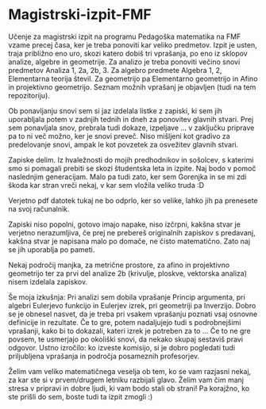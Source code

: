 # Magistrski-izpit-FMF

Učenje za magistrski izpit na programu Pedagoška matematika na FMF vzame precej časa, ker je treba ponoviti kar veliko predmetov. Izpit je usten, traja približno eno uro, skozi katero dobiš tri vprašanja, po eno iz sklopov analize, algebre in geometrije. Za analizo je treba ponoviti večino snovi predmetov Analiza 1, 2a, 2b, 3. Za algebro predmete Algebra 1, 2, Elementarna teorija števil. Za geometrijo pa Elementarno geometrijo in Afino in projektivno geometrijo. Seznam možnih vprašanj je objavljen (tudi na tem repozitoriju).

Ob ponavljanju snovi sem si jaz izdelala listke z zapiski, ki sem jih uporabljala potem v zadnjih tednih in dneh za ponovitev glavnih stvari. Prej sem ponavljala snov, prebrala tudi dokaze, izpeljave ... v zaključku priprave pa to ni več možno, ker je snovi preveč. Niso mišljeni kot gradivo za predelovanje snovi, ampak le kot povzetek za osvežitev glavnih stvari. 

Zapiske delim. Iz hvaležnosti do mojih predhodnikov in sošolcev, s katerimi smo si pomagali prebiti se skozi študentska leta in izpite. Naj bodo v pomoč naslednjim generacijam. Malo pa tudi zato, ker sem Gorenjka in se mi zdi škoda kar stran vreči nekaj, v kar sem vložila veliko truda :D 

Verjetno pdf datotek tukaj ne bo odprlo, ker so velike, lahko jih pa prenesete na svoj računalnik. 

Zapiski niso popolni, gotovo imajo napake, niso izčrpni, kakšna stvar je verjetno nerazumljiva, če prej ne prebereš originalnih zapiskov s predavanj, kakšna stvar je napisana malo po domače, ne čisto matematično. Zato naj se jih uporablja po pameti. 

Nekaj področij manjka, za metrične prostore, za afino in projektivno geometrijo ter za prvi del analize 2b (krivulje, ploskve, vektorska analiza) nisem izdelala zapiskov. 

Še moja izkušnja: Pri analizi sem dobila vprašanje Princip argumenta, pri algebri Eulerjevo funkcijo in Eulerjev izrek, pri geometriji pa Inverzijo. Dobro se je obnesel nasvet, da je treba pri vsakem vprašanju poznati vsaj osnovne definicije in rezultate. Če to gre, potem nadaljujejo tudi s podrobnejšimi vprašanji, kako bi to dokazali, kateri izrek je potreben za to ... Če to ne gre povsem, te usmerjajo po okoliški snovi, da nekako skupaj sestaviš pravi odgovor. Ustno izročilo: ko izveste komisijo, si je dobro pogledati tudi priljubljena vprašanja in področja posameznih profesorjev. 

Želim vam veliko matematičnega veselja ob tem, ko se vam razjasni nekaj, za kar ste si v prvem/drugem letniku razbijali glavo. Želim vam čim manj stresa v pripravi in dobre ljudi, ki vam bodo stali ob strani! Pa korajžno, ko ste prišli do sem, boste tudi ta izpit zmogli :) 
